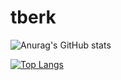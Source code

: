 # tberk
![Anurag's GitHub stats](https://github-readme-stats.vercel.app/api?username=tberk-s&show_icons=true&theme=radical)

[![Top Langs](https://github-readme-stats.vercel.app/api/top-langs/?username=tberk-s&layout=compact)](https://github.com/anuraghazra/github-readme-stats)
